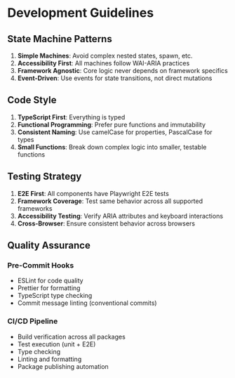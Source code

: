 # Development Guidelines

## State Machine Patterns

1. **Simple Machines**: Avoid complex nested states, spawn, etc.
2. **Accessibility First**: All machines follow WAI-ARIA practices
3. **Framework Agnostic**: Core logic never depends on framework specifics
4. **Event-Driven**: Use events for state transitions, not direct mutations

## Code Style

1. **TypeScript First**: Everything is typed
2. **Functional Programming**: Prefer pure functions and immutability
3. **Consistent Naming**: Use camelCase for properties, PascalCase for types
4. **Small Functions**: Break down complex logic into smaller, testable functions

## Testing Strategy

1. **E2E First**: All components have Playwright E2E tests
2. **Framework Coverage**: Test same behavior across all supported frameworks
3. **Accessibility Testing**: Verify ARIA attributes and keyboard interactions
4. **Cross-Browser**: Ensure consistent behavior across browsers

## Quality Assurance

### Pre-Commit Hooks

- ESLint for code quality
- Prettier for formatting
- TypeScript type checking
- Commit message linting (conventional commits)

### CI/CD Pipeline

- Build verification across all packages
- Test execution (unit + E2E)
- Type checking
- Linting and formatting
- Package publishing automation
